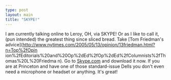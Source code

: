 ```yaml
---
type: post
layout: main
title: "SKYPE!"
---
```

I am currently talking online to Leroy, OH, via SKYPE! Or as I like to call
it, (pun intended) the greatest thing since sliced bread. Take [Tom Friedman's
advice](http://www.nytimes.com/2005/05/13/opinion/13friedman.html?n=Top%2fOpin
ion%2fEditorials%20and%20Op%2dEd%2fOp%2dEd%2fColumnists%2fThomas%20L%20Friedma
n). Go to [Skype.com](http://www.skype.com) and download it now. If you are at
Princeton and have one of those standard-issue Dells you don't even need a
microphone or headset or anything. It's great!

